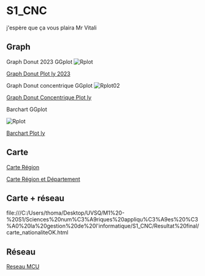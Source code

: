 # S1_CNC
j'espère que ça vous plaira Mr Vitali
## Graph

Graph Donut 2023 GGplot
![Rplot](https://github.com/user-attachments/assets/1d64e691-1453-4ce4-9edb-5aca08563582)

[Graph Donut Plot ly 2023](https://ThomasBantchik.github.io/S1_CNC/donut_plotly2023.html)

Graph Donut concentrique GGplot
![Rplot02](https://github.com/user-attachments/assets/baff37d5-2882-4387-8b56-3ad23072f55c)

[Graph Donut Concentrique Plot ly](https://ThomasBantchik.github.io/S1_CNC/donut_plotlyconcentrique2023.html)

Barchart GGplot

![Rplot](https://github.com/user-attachments/assets/ff1e3938-e715-4c5c-83f3-11c0d5f644a3)

[Barchart Plot ly](https://ThomasBantchik.github.io/S1_CNC/barchart_plotly.html)

## Carte

[Carte Région](https://github.com/ThomasBantchik/S1_CNC/code_region.html)

[Carte Région et Département](https://ThomasBantchik.github.io/S1_CNC/code_region_departement.html)

## Carte + réseau

file:///C:/Users/thoma/Desktop/UVSQ/M1%20-%20S1/Sciences%20num%C3%A9riques%20appliqu%C3%A9es%20%C3%A0%20la%20gestion%20de%20l'informatique/S1_CNC/Resultat%20final/carte_nationaliteOK.html

## Réseau

[Reseau MCU](https://ThomasBantchik.github.io/S1_CNC/reseau_MCU.html)


